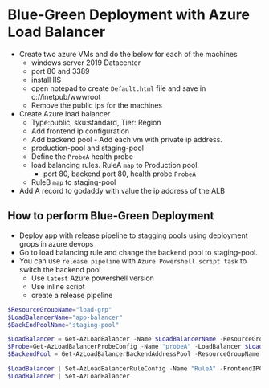 # Blue-Green Deployment with Azure Load Balancer

- Create two azure VMs and do the below for each of the machines
  - windows server 2019 Datacenter
  - port 80 and 3389
  - install IIS
  - open notepad to create `Default.html` file and save in c://inetpub/wwwroot
  - Remove the public ips for the machines
- Create Azure load balancer
  - Type:public, sku:standard, Tier: Region
  - Add frontend ip configuration
  - Add backend pool - Add each vm with private ip address.
  - production-pool and staging-pool
  - Define the `ProbeA` health probe
  - load balancing rules. RuleA `map` to Production pool.
    - port 80, backend port 80, health probe `ProbeA`
  - RuleB `map` to staging-pool
- Add A record to godaddy with value the ip address of the ALB

## How to perform Blue-Green Deployment

- Deploy app with release pipeline to stagging pools using deployment grops in azure devops
- Go to load balancing rule and change the backend pool to staging-pool.
- You can use `release pipeline` with `Azure Powershell script task` to switch the backend pool
  - Use `latest` Azure powershell version
  - Use inline script
  - create a release pipeline

```powershell
$ResourceGroupName="load-grp"
$LoadBalancerName="app-balancer"
$BackEndPoolName="staging-pool"

$LoadBalancer = Get-AzLoadBalancer -Name $LoadBalancerName -ResourceGroupName $ResourceGroupName
$Probe=Get-AzLoadBalancerProbeConfig -Name "probeA" -LoadBalancer $LoadBalancer
$BackendPool = Get-AzLoadBalancerBackendAddressPool -ResourceGroupName $ResourceGroupName -LoadBalancerName $LoadBalancerName -Name $BackEndPoolName

$LoadBalancer | Set-AzLoadBalancerRuleConfig -Name "RuleA" -FrontendIPConfiguration $LoadBalancer.FrontendIpConfigurations[0] -Protocol "Tcp" -FrontendPort 80 -BackendPort 80 -BackendAddressPool $BackendPool -Probe $Probe
$LoadBalancer | Set-AzLoadBalancer
```